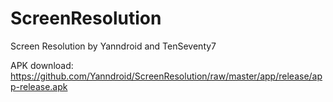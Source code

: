 # ScreenResolution
Screen Resolution by Yanndroid and TenSeventy7

APK download: https://github.com/Yanndroid/ScreenResolution/raw/master/app/release/app-release.apk
